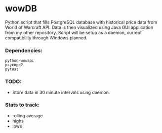 # wowDB

Python script that fills PostgreSQL database with historical price data from World of Warcraft API. Data is then visualized using Java GUI application from my other repository. Script will be setup as a daemon, current compatibility through Windows planned.

### Dependencies:
```
python-wowapi
psycopg2
pytest
```

### TODO:
- Store data in 30 minute intervals using daemon.

### Stats to track:
- rolling average
- highs
- lows
